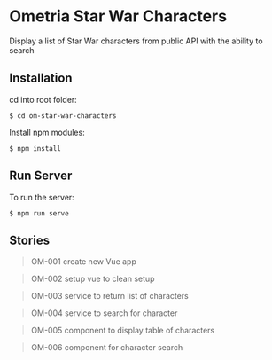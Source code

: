 # Ometria Star War Characters
Display a list of Star War characters from public API with the ability to search

## Installation

cd into root folder:

```
$ cd om-star-war-characters
```

Install npm modules:


```
$ npm install
```

## Run Server

To run the server:

```
$ npm run serve
```

## Stories

> OM-001 create new Vue app

> OM-002 setup vue to clean setup

> OM-003 service to return list of characters

> OM-004 service to search for character

> OM-005 component to display table of characters

> OM-006 component for character search
